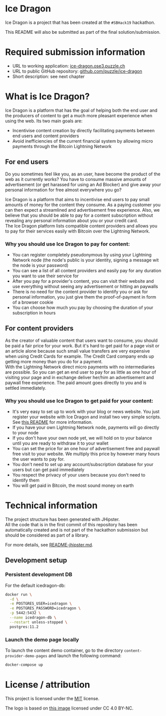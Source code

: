 # Ice Dragon

Ice Dragon is a project that has been created at the `#SBHack19` hackathon.

This README will also be submitted as part of the final solution/submission.

# Required submission information

- URL to working application: [ice-dragon.ose3.puzzle.ch](https://ice-dragon.ose3.puzzle.ch)
- URL to public GitHub repository: [github.com/puzzle/ice-dragon](https://github.com/puzzle/ice-dragon)
- Short description: see next chapter

# What is Ice Dragon?

Ice Dragon is a platform that has the goal of helping both the end user and the producers of content to get a much more pleasant experience when using the web. Its two main goals are:

- Incentivise content creation by directly facilitating payments between end users and content providers
- Avoid inefficiencies of the current financial system by allowing micro payments through the Bitcoin Lightning Network

## For end users

Do you sometimes feel like you, as an user, have become the product of the web as it currently works? You have to consume massive amounts of advertisement (or get harassed for using an Ad Blocker) and give away your personal information for free almost everywhere you go?

Ice Dragon is a platform that aims to incentivise end users to pay small amounts of money for the content they consume. As a paying customer you can then expect a streamlined and advertisement free experience. Also, we believe that you should be able to pay for a content subscription without revealing any personal information about you or your credit card.  
The Ice Dragon platform lists compatible content providers and allows you to pay for their services easily with Bitcoin over the Lightning Network.

### Why you should use Ice Dragon to pay for content:

- You can register completely pseudonymous by using your Lightning Network node (the node's public is your identity, signing a message wit the node is your password)
- You can see a list of all content providers and easily pay for any duration you want to use their service for
- After you pay for a provider's content, you can visit their website and use everything without seeing any advertisement or hitting an paywalls
- There is no need for the content provider to identify you or ask for personal information, you just give them the proof-of-payment in form of a browser cookie
- You can choose how much you pay by choosing the duration of your subscription in hours

## For content providers

As the creator of valuable content that users want to consume, you should be paid a fair price for your work. But it's hard to get paid for a page visit or an article alone because such small value transfers are very expensive when using Credit Cards for example. The Credit Card company ends up getting more money than you do for a payment.  
With the Lightning Network direct micro payments with no intermediaries are possible. So you can get an end user to pay for as little as one hour of visiting your page and in exchange deliver her/him an advertisement and paywall free experience. The paid amount goes directly to you and is settled immediately.

### Why you should use Ice Dragon to get paid for your content:

- It's very easy to set up to work with your blog or news website. You just register your website with Ice Dragon and install two very simple scripts.
  See [this README](content-provider-scripts/README.md) for more information.
- If you have your own Lightning Network node, payments will go directly to your node
- If you don't have your own node yet, we will hold on to your balance until you are ready to withdraw it to your wallet
- You can set the price for an one hour of advertisement free and paywall free visit to your website. We multiply this price by however many hours the user wants to pay for.
- You don't need to set up any account/subscription database for your users but can get paid immediately
- You respect the privacy of your users because you don't need to identify them
- You will get paid in Bitcoin, the most sound money on earth

# Technical information

The project structure has been generated with JHipster.  
All the code that is in the first commit of this repository has been automatically created and is not part of the
hackathon submission but should be considered as part of a library.

For more details, see [README-jhipster.md](README-jhipster.md).

## Development setup

### Persistent development DB

For the default icedragon-db:

```bash
docker run \
  -d \
  -e POSTGRES_USER=icedragon \
  -e POSTGRES_PASSWORD=icedragon \
  -p 5442:5432 \
  --name icedragon-db \
  --restart unless-stopped \
  postgres:11.2
```

### Launch the demo page locally

To launch the content demo container, go to the directory `content-provider-demo-pages` and launch the following command:

```bash
docker-compose up
```

# License / attribution

This project is licensed under the [MIT](LICENSE) license.

The logo is based on [this image](https://www.pngarts.com/explore/119269) licensed under CC 4.0 BY-NC.
